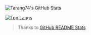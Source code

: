 ![Tarang74's GitHub Stats](https://github-readme-stats.vercel.app/api?username=Tarang74&show_icons=true&hide_border=true&count_private=true)

[![Top Langs](https://github-readme-stats.vercel.app/api/top-langs/?username=Tarang)](https://github.com/anuraghazra/github-readme-stats)

 > Thanks to [GitHub README Stats](https://github.com/anuraghazra/github-readme-stats)
